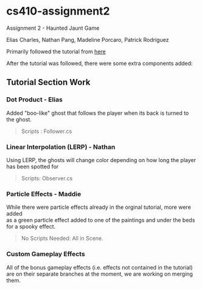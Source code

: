 # cs410-assignment2
Assignment 2 - Haunted Jaunt Game

Elias Charles, Nathan Pang, Madeline Porcaro, Patrick Rodriguez

Primarily followed the tutorial from [here](https://learn.unity.com/project/john-lemon-s-haunted-jaunt-3d-beginner)

After the tutorial was followed, there were some extra components added:

## Tutorial Section Work 

### Dot Product - Elias
Added "boo-like" ghost that follows the player when its back is turned to the ghost.
> Scripts : Follower.cs


### Linear Interpolation (LERP) - Nathan
Using LERP, the ghosts will change color depending on how long the player has been spotted for
> Scripts:  Observer.cs

### Particle Effects - Maddie
While there were particle effects already in the orginal tutorial, more were added  
as a green particle effect added to one of the paintings and under the beds for a spooky effect. 
> No Scripts Needed: All in Scene.

### Custom Gameplay Effects
All of the bonus gameplay effects (i.e. effects not contained in the tutorial) are on their separate branches at the moment, we are working on merging them.

